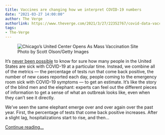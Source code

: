 ```yaml
---
title: Vaccines are changing how we interpret COVID-19 numbers
date: "2021-03-27 14:00:00"
author: The Verge
authorlink: https://www.theverge.com/2021/3/27/22352767/covid-data-vaccines-surge-sequencing-antivirus
tags:
- The-Verge
---
```

<figure>
      <img alt="Chicago’s United Center Opens As Mass Vaccination Site" src="https://cdn.vox-cdn.com/thumbor/b6uPjNm2x60ehyOTy274HS-5gm4=/0x1:3000x2001/1310x873/cdn.vox-cdn.com/uploads/chorus_image/image/69035499/1306351495.0.jpg" />
        <figcaption>Photo by Scott Olson/Getty Images</figcaption>
    </figure>

  <p id="ShS4kr">It’s <a href="https://www.theverge.com/2020/4/30/21241402/infection-count-coronavirus-cases-survellience-flu-hospital-sewage-data">never been possible</a> to know for sure how many people in the United States are sick with COVID-19 at a particular time. Instead, we combine all of the metrics — the percentage of tests run that come back positive, the number of new cases reported each day, people coming to the emergency room sick with COVID-19 symptoms — to get an estimate. It’s like the story of the blind men and the elephant: experts can feel out the different pieces of information to get a sense of what an outbreak looks like, even when they can’t see it directly. </p>
<p id="6pT311">We’ve seen the same elephant emerge over and over again over the past year. First, the percentage of tests that come back positive increases. After a slight lag, hospitalizations start to rise, and then...</p>
  <p>
    <a href="https://www.theverge.com/2021/3/27/22352767/covid-data-vaccines-surge-sequencing-antivirus">Continue reading&hellip;</a>
  </p>